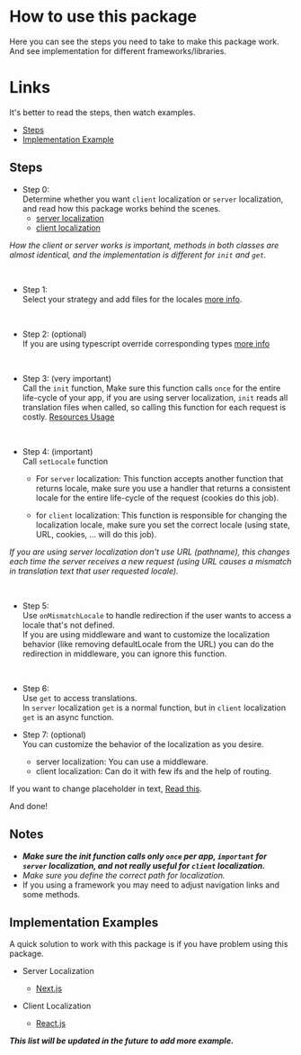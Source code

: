 # How to use this package
Here you can see the steps you need to take to make this package work. <br>
And see implementation for different frameworks/libraries.


# Links
It's better to read the steps, then watch examples. 
- [Steps](#steps)
- [Implementation Example](#implementation-examples)




## Steps
- Step 0: <br>
Determine whether you want `client` localization or `server` localization, and read how this package works behind the scenes.
  - [server localization](./how-works-server.md)
  - [client localization](./how-works-client.md)

*How the client or server works is important, methods in both classes are almost identical, and the implementation is different for `init` and `get`.*

<br>

- Step 1: <br>
Select your strategy and add files for the locales [more info](./define-translation.md).

<br>

- Step 2: (optional)<br>
If you are using typescript override corresponding types [more info](./add-type-support.md)

<br>

- Step 3: (very important)<br>
Call the `init` function, Make sure this function calls `once` for the entire life-cycle of your app, if you are using server localization, `init` reads all translation files when called, so calling this function for each request is costly. [Resources Usage](./resources.md)

<br>

- Step 4: (important) <br>
Call `setLocale` function <br>
  + For `server` localization: This function accepts another function that returns locale, make sure you use a handler that returns a consistent locale for the entire life-cycle of the request (cookies do this job).

  + for `client` localization: This function is responsible for changing the localization locale, make sure you set the correct locale (using state, URL, cookies, ... will do this job).

*If you are using server localization don't use URL (pathname), this changes each time the server receives a new request (using URL causes a mismatch in translation text that user requested locale).*

<br>

- Step 5: <br>
Use `onMismatchLocale` to handle redirection if the user wants to access a locale that's not defined. <br>
If you are using middleware and want to customize the localization behavior (like removing defaultLocale from the URL) you can do the redirection in middleware, you can ignore this function. <br>

<br>

- Step 6: <br>
Use `get` to access translations. <br>
In `server` localization `get` is a normal function, but in `client` localization `get` is an async function.


- Step 7: (optional) <br>
You can customize the behavior of the localization as you desire.
  + server localization: You can use a middleware.
  + client localization: Can do it with few ifs and the help of routing.


If you want to change placeholder in text, [Read this](./dynamic-text.md). <br>

And done! <br>


## Notes
- ***Make sure the init function calls only `once` per app, `important` for `server` localization, and not really useful for `client` localization.***
- *Make sure you define the correct path for localization.*
- If you using a framework you may need to adjust navigation links and some methods.


## Implementation Examples
A quick solution to work with this package is if you have problem using this package.

+ Server Localization
  - [Next.js](./server-example/nextjs.md)

+ Client Localization
  - [React.js](./client-example/reactjs.md)

***This list will be updated in the future to add more example.***
